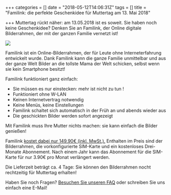 +++
categories = []
date = "2018-05-12T14:06:31Z"
tags = []
title = "Familink: die perfekte Geschenkidee für Muttertag am 13. Mai 2018"

+++
Muttertag rückt näher: am 13.05.2018 ist es soweit. Sie haben noch keine Geschenkidee? Denken Sie an Familink, der Online digitale Bilderrahmen, der mit der ganzen Familie vernetzt ist!

![](/uploads/2018/05/05/Familink_HD_07.png)

Familink ist ein Online-Bilderrahmen, der für Leute ohne Interneterfahrung entwickelt wurde. Dank Familink kann die ganze Familie unmittelbar und aus der ganze Welt Bilder an die tollste Mama der Welt schicken, selbst wenn sie kein Smartphone besitzt!

Familink funktioniert ganz einfach:

* Sie müssen es nur einstecken: mehr ist nicht zu tun !
* Funktioniert ohne W-LAN
* Keinen Internetvertrag notwendig
* Keine Menüs, keine Einstellungen
* Familink schaltet sich automatisch in der Früh an und abends wieder aus
* Die geschickten Bilder werden sofort angezeigt

Mit Familink muss Ihre Mutter nichts machen: sie kann einfach die Bilder genießen!

Familink [kostet dabei nur 149.90€ (inkl. MwSt.).](https://shop.familinkframe.com/de/product/familink-2018/) Enthalten im Preis sind der Bilderrahmen, die vorkonfigurierte SIM-Karte und ein kostenloses Drei-Monate Abonnement. Nach einem Jahr kann das Abonnement für die SIM-Karte für nur 3.90€ pro Monat verlängert werden.

Die Lieferzeit beträgt ca. 4 Tage: Sie können den Bilderrahmen nocht rechtzeitig für Muttertag erhalten!

Haben Sie noch Fragen? [Besuchen Sie unseren FAQ](/de/faq/) oder schreiben Sie uns einfach eine E-Mail!